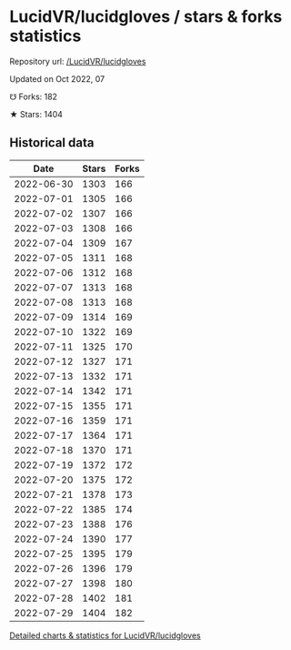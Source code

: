 # LucidVR/lucidgloves / stars & forks statistics

Repository url: [/LucidVR/lucidgloves](https://github.com/LucidVR/lucidgloves)

Updated on Oct 2022, 07

☋ Forks: 182

★ Stars: 1404

## Historical data
| Date | Stars | Forks |
|------|-------|-------|
| 2022-06-30 | 1303 | 166 | 
| 2022-07-01 | 1305 | 166 | 
| 2022-07-02 | 1307 | 166 | 
| 2022-07-03 | 1308 | 166 | 
| 2022-07-04 | 1309 | 167 | 
| 2022-07-05 | 1311 | 168 | 
| 2022-07-06 | 1312 | 168 | 
| 2022-07-07 | 1313 | 168 | 
| 2022-07-08 | 1313 | 168 | 
| 2022-07-09 | 1314 | 169 | 
| 2022-07-10 | 1322 | 169 | 
| 2022-07-11 | 1325 | 170 | 
| 2022-07-12 | 1327 | 171 | 
| 2022-07-13 | 1332 | 171 | 
| 2022-07-14 | 1342 | 171 | 
| 2022-07-15 | 1355 | 171 | 
| 2022-07-16 | 1359 | 171 | 
| 2022-07-17 | 1364 | 171 | 
| 2022-07-18 | 1370 | 171 | 
| 2022-07-19 | 1372 | 172 | 
| 2022-07-20 | 1375 | 172 | 
| 2022-07-21 | 1378 | 173 | 
| 2022-07-22 | 1385 | 174 | 
| 2022-07-23 | 1388 | 176 | 
| 2022-07-24 | 1390 | 177 | 
| 2022-07-25 | 1395 | 179 | 
| 2022-07-26 | 1396 | 179 | 
| 2022-07-27 | 1398 | 180 | 
| 2022-07-28 | 1402 | 181 | 
| 2022-07-29 | 1404 | 182 | 


[Detailed charts & statistics for LucidVR/lucidgloves](https://reviewgithub.com/rep/LucidVR/lucidgloves)
